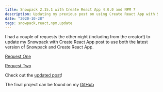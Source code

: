 ```yaml
---
title: Snowpack 2.15.1 with Create React App 4.0.0 and NPM 7
description: Updating my previous post on using Create React App with Snowpack for the latest versions and NPM 7
date: "2020-10-28"
tags: snowpack,react,npm,update
---
```


I had a couple of requests the other night (including from the creator!) to update my Snowpack with Create React App post to use both the latest version of Snowpack and Create React App.

[Request One](https://twitter.com/fredkschott/status/1320745141833879552)

[Request Two](https://twitter.com/runjep/status/1320750070015418369)

Check out the [updated post](https://blog.dennisokeeffe.com/blog/2020-07-19-cra-with-snowpack/)!

The final project can be found on my [GitHub](https://github.com/okeeffed/cra-4-snowpack)
